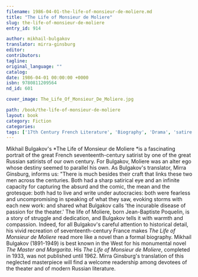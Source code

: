 ```yaml
---
filename: 1986-04-01-the-life-of-monsieur-de-moliere.md
title: "The Life of Monsieur de Moliere"
slug: the-life-of-monsieur-de-moliere
entry_id: 914

author: mikhail-bulgakov
translator: mirra-ginsburg
editor: 
contributors: 
tagline: 
original_language: ""
catalog: 
date: 1986-04-01 00:00:00 +0000 
isbn: 9780811209564
nd_id: 601

cover_image: The_Life_Of_Monsieur_De_Moliere.jpg

path: /book/the-life-of-monsieur-de-moliere
layout: book
category: Fiction
categories: 
tags: ['17th Century French Literature', 'Biography', 'Drama', 'satire', 'Translation']
---
```

Mikhail Bulgakov's *The Life of Monsieur de Moliere *is a fascinating portrait of the great French seventeenth-century satirist by one of the great Russian satirists of our own century. For Bulgakov, Moliere was an alter ego whose destiny seemed to parallel his own. As Bulgakov's translator, Mirra Ginsburg, informs us: "There is much besides their craft that links these two men across the centuries. Both had a sharp satirical eye and an infinite capacity for capturing the absurd and the comic, the mean and the grotesque: both had to live and write under autocracies: both were fearless and uncompromising in speaking of what they saw, evoking storms with each new work: and shared what Bulgakov calls 'the incurable disease of passion for the theater.' The life of Moliere, born Jean-Baptiste Poquelin, is a story of struggle and dedication, and Bulgakov tells it with warmth and compassion. Indeed, for all Bulgakov's careful attention to historical detail, his vivid recreation of seventeenth-century France makes *The Life of Monsieur de Moliere* read more like a novel than a formal biography. Mikhail Bulgakov (1891-1949) is best known in the West for his monumental novel *The Master and Margarita*. His *The Life of Monsieur de Moliere*, completed in 1933, was not published until 1962. Mirra Ginsburg's translation of this neglected masterpiece will find a welcome readership among devotees of the theater and of modern Russian literature.





